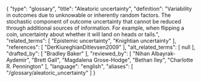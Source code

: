 {
    "type": "glossary",
    "title": "Aleatoric uncertainty",
    "definition": "Variability in outcomes due to unknowable or inherently random factors. The stochastic component of outcome uncertainty that cannot be reduced through additional sources of information. For example, when flipping a coin, uncertainty about whether it will land on heads or tails.",
    "related_terms": [
        "Epistemic uncertainty",
        "Knightian uncertainty"
    ],
    "references": [
        "DerKiureghianDitlevsen2009"
    ],
    "alt_related_terms": [
        null
    ],
    "drafted_by": [
        "Bradley Baker"
    ],
    "reviewed_by": [
        "Nihan Albayrak-Aydemir",
        "Brett Gall",
        "Magdalena Grose-Hodge",
        "Bethan Iley",
        "Charlotte R. Pennington"
    ],
    "language": "english",
    "aliases": [
        "/glossary/aleatoric_uncertainty"
    ]
}